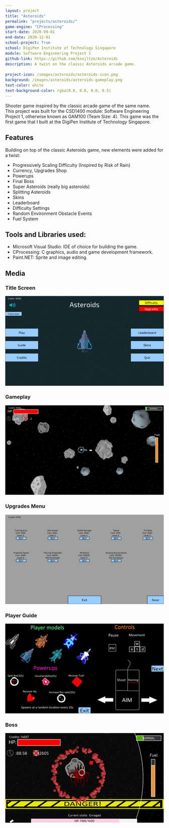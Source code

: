 ```yaml
---
layout: project
title: "Asteroids"
permalink: "projects/asteroids/"
game-engine: "CProcessing"
start-date: 2020-09-01
end-date: 2020-12-01
school-project: True
school: DigiPen Institute of Technology Singapore
module: Software Engineering Project 1
github-link: https://github.com/ksxjltze/Asteroids
description: A twist on the classic Asteroids arcade game.

project-icon: /images/asteroids/asteroids-icon.png
background: /images/asteroids/asteroids-gameplay.png
text-color: white
text-background-color: rgba(0.0, 0.0, 0.0, 0.5)
---
```


Shooter game inspired by the classic arcade game of the same name.<br>
This project was built for the CSD1400 module: Software Engineering Project 1, otherwise known as GAM100 (Team Size: 4).
This game was the first game that I built at the DigiPen Institute of Technology Singapore.

## Features
Building on top of the classic Asteroids game, new elements were added for a twist:
- Progressively Scaling Difficulty (Inspired by Risk of Rain)
- Currency, Upgrades Shop
- Powerups
- Final Boss
- Super Asteroids (really big asteroids)
- Splitting Asteroids
- Skins
- Leaderboard
- Difficulty Settings
- Random Environment Obstacle Events
- Fuel System

## Tools and Libraries used:
- Microsoft Visual Studio: IDE of choice for building the game.
- CProcessing: C graphics, audio and game development framework.
- Paint.NET: Sprite and image editing.

## Media
### Title Screen
<img src="/images/asteroids/asteroids-menu.png">

### Gameplay
<img src="/images/asteroids/asteroids-gameplay.png">

### Upgrades Menu
<img src="/images/asteroids/asteroids-upgrades.png">

### Player Guide
<img src="/images/asteroids/asteroids-guide.png">

### Boss
<img src="/images/asteroids/asteroids-boss.png">